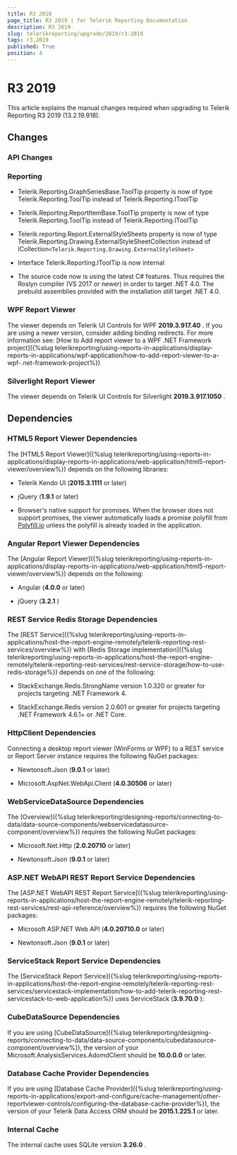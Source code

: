 ```yaml
---
title: R3 2019
page_title: R3 2019 | for Telerik Reporting Documentation
description: R3 2019
slug: telerikreporting/upgrade/2019/r3-2019
tags: r3,2019
published: True
position: 4
---
```


# R3 2019



This article explains the manual changes required when upgrading to Telerik Reporting R3 2019 (13.2.19.918).

## Changes

### API Changes

### Reporting

* Telerik.Reporting.GraphSeriesBase.ToolTip property is now of type Telerik.Reporting.ToolTip instead of Telerik.Reporting.IToolTip                     

* Telerik.Reporting.ReportItemBase.ToolTip property is now of type Telerik.Reporting.ToolTip instead of Telerik.Reporting.IToolTip                     

* Telerik.reporting.Report.ExternalStyleSheets property is now of type Telerik.Reporting.Drawing.ExternalStyleSheetCollection instead of ICollection```<Telerik.Reporting.Drawing.ExternalStyleSheet>```                     

* Interface Telerik.Reporting.IToolTip is now internal                     

* The source code now is using the latest C# features. Thus requires the Roslyn compiler (VS 2017 or newer) in order to target .NET 4.0. The prebuild assemblies provided with the installation still target .NET 4.0.                     

### WPF Report Viewer

The viewer depends on Telerik UI Controls for WPF __2019.3.917.40__ .               If you are using a newer version, consider adding binding redirects. For more information see:               [How to Add report viewer to a WPF .NET Framework project]({%slug telerikreporting/using-reports-in-applications/display-reports-in-applications/wpf-application/how-to-add-report-viewer-to-a-wpf-.net-framework-project%})

### Silverlight Report Viewer

The viewer depends on Telerik UI Controls for Silverlight __2019.3.917.1050__ .             

## Dependencies

### HTML5 Report Viewer Dependencies

The [HTML5 Report Viewer]({%slug telerikreporting/using-reports-in-applications/display-reports-in-applications/web-application/html5-report-viewer/overview%}) depends on the following libraries:             

* Telerik Kendo UI (__2015.3.1111__  or later)                 

* jQuery (__1.9.1__  or later)                 

* Browser's native support for promises. When the browser does not support promises,                   the viewer automatically loads a promise polyfill from  [Polyfill.io](https://polyfill.io)  unless the polyfill is already loaded in the application.                 

### Angular Report Viewer Dependencies

The [Angular Report Viewer]({%slug telerikreporting/using-reports-in-applications/display-reports-in-applications/web-application/html5-report-viewer/overview%}) depends on the following:             

* Angular (__4.0.0__  or later)                 

* jQuery (__3.2.1__ )                 

### REST Service Redis Storage Dependencies

The [REST Service]({%slug telerikreporting/using-reports-in-applications/host-the-report-engine-remotely/telerik-reporting-rest-services/overview%}) with [Redis Storage implementation]({%slug telerikreporting/using-reports-in-applications/host-the-report-engine-remotely/telerik-reporting-rest-services/rest-service-storage/how-to-use-redis-storage%}) depends on one of the following:             

* StackExchange.Redis.StrongName version 1.0.320 or greater for projects targeting .NET Framework 4.                 

* StackExchange.Redis version 2.0.601 or greater for projects targeting .NET Framework 4.6.1+ or .NET Core.                 

### HttpClient Dependencies

Connecting a desktop report viewer (WinForms or WPF) to a REST service or Report Server instance requires the following NuGet packages:             

* Newtonsoft.Json (__9.0.1__  or later)                 

* Microsoft.AspNet.WebApi.Client (__4.0.30506__  or later)                 

### WebServiceDataSource Dependencies

The [Overview]({%slug telerikreporting/designing-reports/connecting-to-data/data-source-components/webservicedatasource-component/overview%}) requires the following NuGet packages:             

* Microsoft.Net.Http (__2.0.20710__  or later)                 

* Newtonsoft.Json (__9.0.1__  or later)                 

### ASP.NET WebAPI REST Report Service Dependencies

The [ASP.NET WebAPI REST Report Service]({%slug telerikreporting/using-reports-in-applications/host-the-report-engine-remotely/telerik-reporting-rest-services/rest-api-reference/overview%}) requires the following NuGet packages:             

* Microsoft ASP.NET Web API (__4.0.20710.0__  or later)                 

* Newtonsoft.Json (__9.0.1__  or later)                 

### ServiceStack Report Service Dependencies

The [ServiceStack Report Service]({%slug telerikreporting/using-reports-in-applications/host-the-report-engine-remotely/telerik-reporting-rest-services/servicestack-implementation/how-to-add-telerik-reporting-rest-servicestack-to-web-application%}) uses               ServiceStack (__3.9.70.0__ ):             

### CubeDataSource Dependencies

If you are using [CubeDataSource]({%slug telerikreporting/designing-reports/connecting-to-data/data-source-components/cubedatasource-component/overview%}), the version of your               Microsoft.AnalysisServices.AdomdClient should be __10.0.0.0__  or later.             

### Database Cache Provider Dependencies

If you are using [Database Cache Provider]({%slug telerikreporting/using-reports-in-applications/export-and-configure/cache-management/other-reportviewer-controls/configuring-the-database-cache-provider%}), the version of your               Telerik Data Access ORM should be __2015.1.225.1__  or later.             

### Internal Cache

The internal cache uses SQLite version __3.26.0__ .

